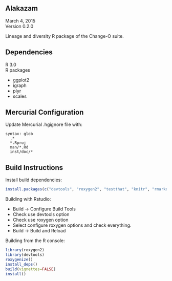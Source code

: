 Alakazam
-------------------------------------------------------------------------------
March 4, 2015  
Version 0.2.0

Lineage and diversity R package of the Change-O suite.

Dependencies
-------------------------------------------------------------------------------
R 3.0  
R packages

  -  ggplot2
  -  igraph
  -  plyr
  -  scales

Mercurial Configuration
-------------------------------------------------------------------------------
Update Mercurial .hgignore file with:  
```
syntax: glob
  .*
  *.Rproj
  man/*.Rd
  inst/doc/*
```

Build Instructions
-------------------------------------------------------------------------------
Install build dependencies:
```R
install.packages(c("devtools", "roxygen2", "testthat", "knitr", "rmarkdown"))
```

Building with Rstudio:

-  Build -> Configure Build Tools
-  Check use devtools option
-  Check use roxygen option
-  Select configure roxygen options and check everything.
-  Build -> Build and Reload

Building from the R console:

```R
library(roxygen2)
library(devtools)
roxygenize()
install_deps()
build(vignettes=FALSE)
install()
```